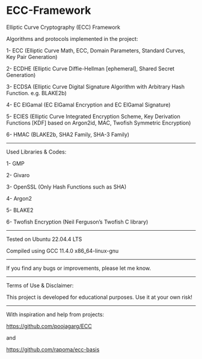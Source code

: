 # ECC-Framework
Elliptic Curve Cryptography (ECC) Framework



Algorithms and protocols implemented in the project:

1- ECC (Elliptic Curve Math, ECC, Domain Parameters, Standard Curves, Key Pair Generation)

2- ECDHE (Elliptic Curve Diffie-Hellman [ephemeral], Shared Secret Generation)

3- ECDSA (Elliptic Curve Digital Signature Algorithm with Arbitrary Hash Function. e.g. BLAKE2b)

4- EC ElGamal (EC ElGamal Encryption and EC ElGamal Signature)

5- ECIES (Elliptic Curve Integrated Encryption Scheme, Key Derivation Functions [KDF] based on Argon2id, MAC, Twofish Symmetric Encryption)

6- HMAC (BLAKE2b, SHA2 Family, SHA-3 Family)

-------------------------------

Used Libraries & Codes:

1- GMP

2- Givaro

3- OpenSSL (Only Hash Functions such as SHA)

4- Argon2

5- BLAKE2

6- Twofish Encryption (Neil Ferguson’s Twofish C library)


-------------------------------

Tested on Ubuntu 22.04.4 LTS

Compiled using GCC 11.4.0 x86_64-linux-gnu

-------------------------------

If you find any bugs or improvements, please let me know.

-------------------------------

Terms of Use & Disclaimer:

This project is developed for educational purposes. Use it at your own risk!

-------------------------------

With inspiration and help from projects:

https://github.com/poojagarg/ECC

and

https://github.com/rapoma/ecc-basis
